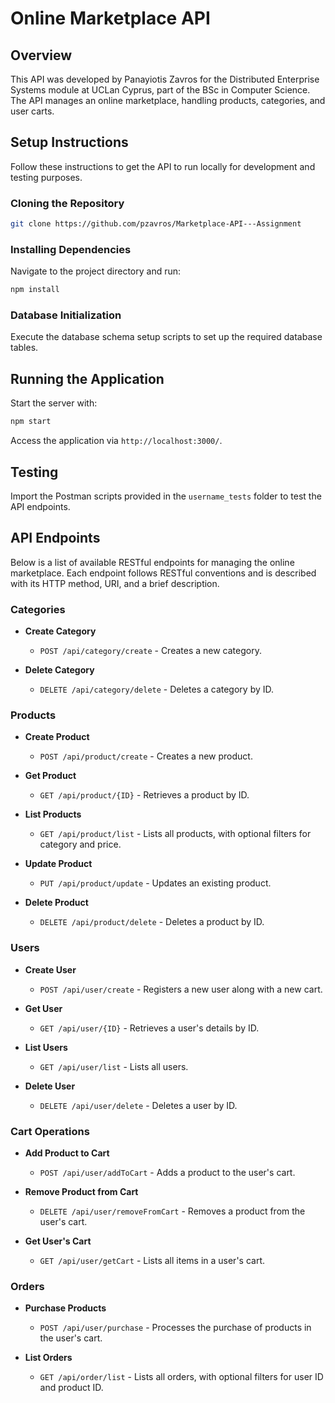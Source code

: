 # Online Marketplace API

## Overview
This API was developed by Panayiotis Zavros for the Distributed Enterprise Systems module at UCLan Cyprus, part of the BSc in Computer Science. The API manages an online marketplace, handling products, categories, and user carts.

## Setup Instructions

Follow these instructions to get the API to run locally for development and testing purposes.

### Cloning the Repository
```bash
git clone https://github.com/pzavros/Marketplace-API---Assignment
```

### Installing Dependencies
Navigate to the project directory and run:
```bash
npm install
```
### Database Initialization
Execute the database schema setup scripts to set up the required database tables.

## Running the Application

Start the server with:
```bash
npm start
```
Access the application via `http://localhost:3000/`.

## Testing

Import the Postman scripts provided in the `username_tests` folder to test the API endpoints.

## API Endpoints

Below is a list of available RESTful endpoints for managing the online marketplace. Each endpoint follows RESTful conventions and is described with its HTTP method, URI, and a brief description.

### Categories

- **Create Category**
  - `POST /api/category/create` - Creates a new category.
  
- **Delete Category**
  - `DELETE /api/category/delete` - Deletes a category by ID.

### Products

- **Create Product**
  - `POST /api/product/create` - Creates a new product.
  
- **Get Product**
  - `GET /api/product/{ID}` - Retrieves a product by ID.
  
- **List Products**
  - `GET /api/product/list` - Lists all products, with optional filters for category and price.
  
- **Update Product**
  - `PUT /api/product/update` - Updates an existing product.
  
- **Delete Product**
  - `DELETE /api/product/delete` - Deletes a product by ID.

### Users

- **Create User**
  - `POST /api/user/create` - Registers a new user along with a new cart.
  
- **Get User**
  - `GET /api/user/{ID}` - Retrieves a user's details by ID.
  
- **List Users**
  - `GET /api/user/list` - Lists all users.
  
- **Delete User**
  - `DELETE /api/user/delete` - Deletes a user by ID.

### Cart Operations

- **Add Product to Cart**
  - `POST /api/user/addToCart` - Adds a product to the user's cart.
  
- **Remove Product from Cart**
  - `DELETE /api/user/removeFromCart` - Removes a product from the user's cart.
  
- **Get User's Cart**
  - `GET /api/user/getCart` - Lists all items in a user's cart.

### Orders

- **Purchase Products**
  - `POST /api/user/purchase` - Processes the purchase of products in the user's cart.
  
- **List Orders**
  - `GET /api/order/list` - Lists all orders, with optional filters for user ID and product ID.

